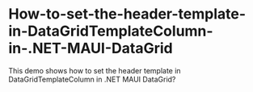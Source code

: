 # How-to-set-the-header-template-in-DataGridTemplateColumn-in-.NET-MAUI-DataGrid
This demo shows how to set the header template in DataGridTemplateColumn in .NET MAUI DataGrid?

